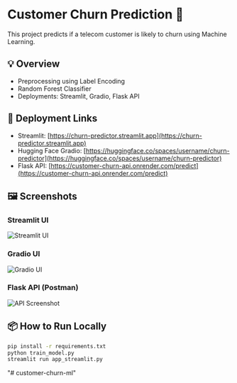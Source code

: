 # Customer Churn Prediction 🚀

This project predicts if a telecom customer is likely to churn using Machine Learning.

## 💡 Overview

- Preprocessing using Label Encoding
- Random Forest Classifier
- Deployments: Streamlit, Gradio, Flask API

## 🔗 Deployment Links

- Streamlit: [https://churn-predictor.streamlit.app](https://churn-predictor.streamlit.app)
- Hugging Face Gradio: [https://huggingface.co/spaces/username/churn-predictor](https://huggingface.co/spaces/username/churn-predictor)
- Flask API: [https://customer-churn-api.onrender.com/predict](https://customer-churn-api.onrender.com/predict)

## 🖼️ Screenshots

### Streamlit UI

![Streamlit UI](streamlit_ui.png)

### Gradio UI

![Gradio UI](gradio_ui.png)

### Flask API (Postman)

![API Screenshot](flask_api.png)

## 📦 How to Run Locally

```bash
pip install -r requirements.txt
python train_model.py
streamlit run app_streamlit.py
```
"# customer-churn-ml" 
